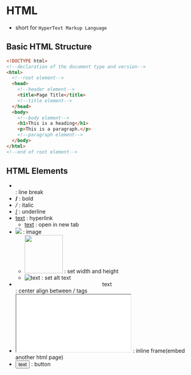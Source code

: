 # HTML

- short for `HyperText Markup Language`

## Basic HTML Structure

```html
<!DOCTYPE html>
<!--declaration of the document type and version-->
<html>
  <!--root element-->
  <head>
    <!--header element-->
    <title>Page Title</title>
    <!--title element-->
  </head>
  <body>
    <!--body element-->
    <h1>This is a heading</h1>
    <p>This is a paragraph.</p>
    <!--paragraph element-->
  </body>
</html>
<!--end of root element-->
```

## HTML Elements

- <br> : line break
- <b>/</b> : bold
- <i>/</i> : italic
- <u>/</u> : underline
- <a href="url">text</a> : hyperlink
  - <a href="url" target="_blank">text</a> : open in new tab
- <img src="url"> : image
  - <img width="100" height="100" src="url"> : set width and height
  - <img src="url" alt="text"> : set alt text
- <center>text</center> : center align between <body>/</body> tags
- <iframe src="url"></iframe> : inline frame(embed another html page)
- <button>text</button> : button
